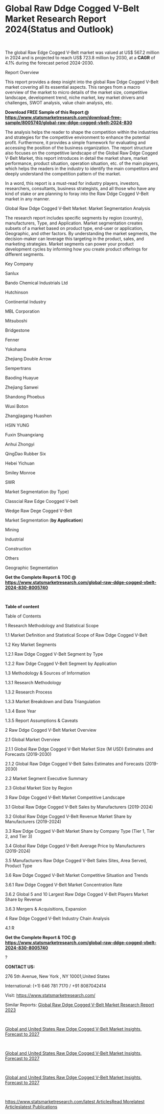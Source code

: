 <h1>Global Raw Ddge Cogged V-Belt Market Research Report 2024(Status and Outlook)</h1><br/><p>The global Raw Edge Cogged V-Belt market was valued at US$ 567.2 million in 2024 and is projected to reach US$ 723.8 million by 2030, at a <strong>CAGR</strong> of 4.1% during the forecast period 2024-2030.</p>
 
 
 
 <p>Report Overview</p>
 
 
 
 <p>This report provides a deep insight into the global Raw Ddge Cogged V-Belt market covering all its essential aspects. This ranges from a macro overview of the market to micro details of the market size, competitive landscape, development trend, niche market, key market drivers and challenges, SWOT analysis, value chain analysis, etc.</p>
 
 
 
 <p><strong>Download FREE Sample of this Report @ <a href="https://www.statsmarketresearch.com/download-free-sample/8005740/global-raw-ddge-cogged-vbelt-2024-830">https://www.statsmarketresearch.com/download-free-sample/8005740/global-raw-ddge-cogged-vbelt-2024-830</a></strong></p>
 
 
 
 <p>The analysis helps the reader to shape the competition within the industries and strategies for the competitive environment to enhance the potential profit. Furthermore, it provides a simple framework for evaluating and accessing the position of the business organization. The report structure also focuses on the competitive landscape of the Global Raw Ddge Cogged V-Belt Market, this report introduces in detail the market share, market performance, product situation, operation situation, etc. of the main players, which helps the readers in the industry to identify the main competitors and deeply understand the competition pattern of the market.</p>
 
 
 
 <p>In a word, this report is a must-read for industry players, investors, researchers, consultants, business strategists, and all those who have any kind of stake or are planning to foray into the Raw Ddge Cogged V-Belt market in any manner.</p>
 
 
 
 <p>Global Raw Ddge Cogged V-Belt Market: Market Segmentation Analysis</p>
 
 
 
 <p>The research report includes specific segments by region (country), manufacturers, Type, and Application. Market segmentation creates subsets of a market based on product type, end-user or application, Geographic, and other factors. By understanding the market segments, the decision-maker can leverage this targeting in the product, sales, and marketing strategies. Market segments can power your product development cycles by informing how you create product offerings for different segments.</p>
 
 
 
 <p>Key Company</p>
 
 
 
 <p>Sanlux</p>
 
 
 
 <p>Bando Chemical Industrials Ltd</p>
 
 
 
 <p>Hutchinson</p>
 
 
 
 <p>Continental Industry</p>
 
 
 
 <p>MBL Corporation</p>
 
 
 
 <p>Mitsuboshi</p>
 
 
 
 <p>Bridgestone</p>
 
 
 
 <p>Fenner</p>
 
 
 
 <p>Yokohama</p>
 
 
 
 <p>Zhejiang Double Arrow</p>
 
 
 
 <p>Sempertrans</p>
 
 
 
 <p>Baoding Huayue</p>
 
 
 
 <p>Zhejiang Sanwei</p>
 
 
 
 <p>Shandong Phoebus</p>
 
 
 
 <p>Wuxi Boton</p>
 
 
 
 <p>Zhangjiagang Huashen</p>
 
 
 
 <p>HSIN YUNG</p>
 
 
 
 <p>Fuxin Shuangxiang</p>
 
 
 
 <p>Anhui Zhongyi</p>
 
 
 
 <p>QingDao Rubber Six</p>
 
 
 
 <p>Hebei Yichuan</p>
 
 
 
 <p>Smiley Monroe</p>
 
 
 
 <p>SWR</p>
 
 
 
 <p>Market Segmentation (by Type)</p>
 
 
 
 <p>Classcial Raw Edge Coogged V-belt</p>
 
 
 
 <p>Wedge Raw Dege Cogged V-Belt</p>
 
 
 
 <p>Market Segmentation (<strong>by Application</strong>)</p>
 
 
 
 <p>Mining</p>
 
 
 
 <p>Industrial</p>
 
 
 
 <p>Construction</p>
 
 
 
 <p>Others</p>
 
 
 
 <p>Geographic Segmentation</p>
 
 
 
 <div><b>Get the Complete Report & TOC @ <a href="https://www.statsmarketresearch.com/global-raw-ddge-cogged-vbelt-2024-830-8005740">https://www.statsmarketresearch.com/global-raw-ddge-cogged-vbelt-2024-830-8005740</a></b></div>
 
 
 
 <p><br />
 
 <b>Table of content</b></p>
 
 
 
 <p>Table of Contents<br />
 
 1 Research Methodology and Statistical Scope<br />
 
 1.1 Market Definition and Statistical Scope of Raw Ddge Cogged V-Belt<br />
 
 1.2 Key Market Segments<br />
 
 1.2.1 Raw Ddge Cogged V-Belt Segment by Type<br />
 
 1.2.2 Raw Ddge Cogged V-Belt Segment by Application<br />
 
 1.3 Methodology & Sources of Information<br />
 
 1.3.1 Research Methodology<br />
 
 1.3.2 Research Process<br />
 
 1.3.3 Market Breakdown and Data Triangulation<br />
 
 1.3.4 Base Year<br />
 
 1.3.5 Report Assumptions & Caveats<br />
 
 2 Raw Ddge Cogged V-Belt Market Overview<br />
 
 2.1 Global Market Overview<br />
 
 2.1.1 Global Raw Ddge Cogged V-Belt Market Size (M USD) Estimates and Forecasts (2019-2030)<br />
 
 2.1.2 Global Raw Ddge Cogged V-Belt Sales Estimates and Forecasts (2019-2030)<br />
 
 2.2 Market Segment Executive Summary<br />
 
 2.3 Global Market Size by Region<br />
 
 3 Raw Ddge Cogged V-Belt Market Competitive Landscape<br />
 
 3.1 Global Raw Ddge Cogged V-Belt Sales by Manufacturers (2019-2024)<br />
 
 3.2 Global Raw Ddge Cogged V-Belt Revenue Market Share by Manufacturers (2019-2024)<br />
 
 3.3 Raw Ddge Cogged V-Belt Market Share by Company Type (Tier 1, Tier 2, and Tier 3)<br />
 
 3.4 Global Raw Ddge Cogged V-Belt Average Price by Manufacturers (2019-2024)<br />
 
 3.5 Manufacturers Raw Ddge Cogged V-Belt Sales Sites, Area Served, Product Type<br />
 
 3.6 Raw Ddge Cogged V-Belt Market Competitive Situation and Trends<br />
 
 3.6.1 Raw Ddge Cogged V-Belt Market Concentration Rate<br />
 
 3.6.2 Global 5 and 10 Largest Raw Ddge Cogged V-Belt Players Market Share by Revenue<br />
 
 3.6.3 Mergers & Acquisitions, Expansion<br />
 
 4 Raw Ddge Cogged V-Belt Industry Chain Analysis<br />
 
 4.1 R</p>
 
 
 
 <div><b>Get the Complete Report & TOC @ <a href="https://www.statsmarketresearch.com/global-raw-ddge-cogged-vbelt-2024-830-8005740">https://www.statsmarketresearch.com/global-raw-ddge-cogged-vbelt-2024-830-8005740</a></b></div>
 
 
 
 <p>? </p>
 
 
 
 <p><b>CONTACT US:</b><br />
 
 276 5th Avenue, New York , NY 10001,United States<br />
 
 International: (+1) 646 781 7170 / +91 8087042414<br />
 
 Visit: <a href="https://www.statsmarketresearch.com/">https://www.statsmarketresearch.com/</a><br />
 
 Similar Reports: <a href="https://www.statsmarketresearch.com/global-raw-ddge-cogged-vbelt-2024-830-8005740">Global Raw Ddge Cogged V-Belt Market Research Report 2023</a><br />
 
 <br />
 
 <a href="https://www.statsmarketresearch.com/global-raw-ddge-cogged-vbelt-2024-830-8005740">Global and United States Raw Ddge Cogged V-Belt Market Insights, Forecast to 2027</a><br />
 
 <br />
 
 <a href="https://www.statsmarketresearch.com/global-raw-ddge-cogged-vbelt-2024-830-8005740">Global and United States Raw Ddge Cogged V-Belt Market Insights, Forecast to 2027</a><br />
 
 <br />
 
 <a href="https://www.statsmarketresearch.com/global-raw-ddge-cogged-vbelt-2024-830-8005740">Global and United States Raw Ddge Cogged V-Belt Market Insights, Forecast to 2027</a><br />
 
 <br />
 
 <a href="https://gyeongbokgung.com">https://www.statsmarketresearch.com/</a><a href="https://hallyeomaritime.com">latest Articles</a><a href="https://jingwansa.com">Read More</a><a href="https://nguoiviet.jp/">latest Articles</a><a href="https://www.intelmarketresearch.com/">latest Publications</a></p>